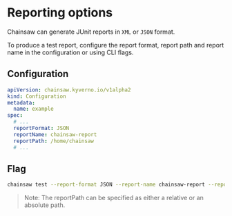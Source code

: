 # Reporting options

Chainsaw can generate JUnit reports in `XML` or `JSON` format.

To produce a test report, configure the report format, report path and report name in the configuration or using CLI flags.

## Configuration

```yaml
apiVersion: chainsaw.kyverno.io/v1alpha2
kind: Configuration
metadata:
  name: example
spec:
  # ...
  reportFormat: JSON
  reportName: chainsaw-report
  reportPath: /home/chainsaw
  # ...
```

## Flag

```bash
chainsaw test --report-format JSON --report-name chainsaw-report --report-path /path/to/save/report ...
```

> Note: The reportPath can be specified as either a relative or an absolute path.
